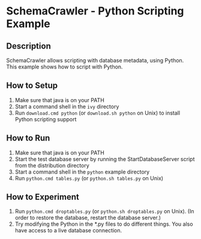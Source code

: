# SchemaCrawler - Python Scripting Example

## Description
SchemaCrawler allows scripting with database metadata, using Python. This
example shows how to script with Python.

## How to Setup
1. Make sure that java is on your PATH
2. Start a command shell in the `ivy` directory 
3. Run `download.cmd python` (or `download.sh python` on Unix) to
   install Python scripting support

## How to Run
1. Make sure that java is on your PATH
2. Start the test database server by running the StartDatabaseServer script from the distribution directory 
3. Start a command shell in the `python` example directory
4. Run `python.cmd tables.py` (or `python.sh tables.py` on Unix) 

## How to Experiment
1. Run `python.cmd droptables.py` (or `python.sh droptables.py` on Unix). 
   (In order to restore the database, restart the database server.) 
2. Try modifying the Python in the *.py files to do different things. 
   You also have access to a live database connection. 
